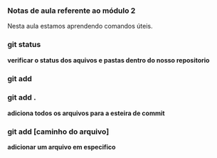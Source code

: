 ### Notas de aula referente ao módulo 2

Nesta aula estamos aprendendo comandos úteis.
### git status
**verificar o status dos aquivos e pastas dentro do nosso repositorio**

### git add


### git add . 
**adiciona todos os arquivos para a esteira de commit**

### git add [caminho do arquivo] 
**adicionar um arquivo em especifico**

